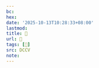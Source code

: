 ```yaml
---
bc:
hex:
date: '2025-10-13T10:28:33+08:00'
lastmod:
title: 􅣸
url: 􅣸
tags: [𧧢]
src: DCCV
note:
---
```

